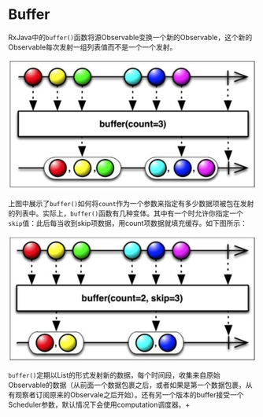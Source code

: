 # Buffer

RxJava中的`buffer()`函数将源Observable变换一个新的Observable，这个新的Observable每次发射一组列表值而不是一个一个发射。

![](chapter5_10.png)

上图中展示了`buffer()`如何将`count`作为一个参数来指定有多少数据项被包在发射的列表中。实际上，`buffer()`函数有几种变体。其中有一个时允许你指定一个`skip`值：此后每当收到skip项数据，用count项数据就填充缓存。如下图所示：

![](chapter5_11.png)

`buffer()`定期以List的形式发射新的数据，每个时间段，收集来自原始Observable的数据（从前面一个数据包裹之后，或者如果是第一个数据包裹，从有观察者订阅原来的Observale之后开始）。还有另一个版本的buffer接受一个Scheduler参数，默认情况下会使用computation调度器。+

